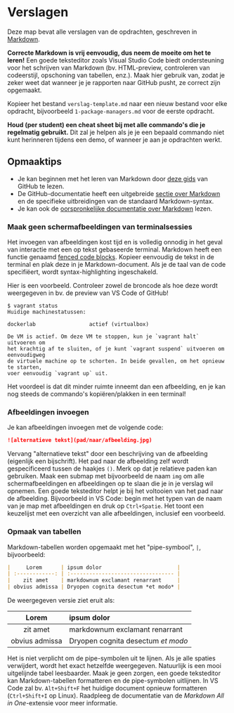 # Verslagen

Deze map bevat alle verslagen van de opdrachten, geschreven in [Markdown](https://guides.github.com/features/mastering-markdown/).

**Correcte Markdown is vrij eenvoudig, dus neem de moeite om het te leren!** Een goede teksteditor zoals Visual Studio Code biedt ondersteuning voor het schrijven van Markdown (bv. HTML-preview, controleren van codeerstijl, opschoning van tabellen, enz.). Maak hier gebruik van, zodat je zeker weet dat wanneer je je rapporten naar GitHub pusht, ze correct zijn opgemaakt.

Kopieer het bestand `verslag-template.md` naar een nieuw bestand voor elke opdracht, bijvoorbeeld `1-package-managers.md` voor de eerste opdracht.

**Houd (per student) een cheat sheet bij met alle commando's die je regelmatig gebruikt.** Dit zal je helpen als je je een bepaald commando niet kunt herinneren tijdens een demo, of wanneer je aan je opdrachten werkt.

## Opmaaktips

- Je kan beginnen met het leren van Markdown door [deze gids](https://guides.github.com/features/mastering-markdown/) van GitHub te lezen.
- De GitHub-documentatie heeft een uitgebreide [sectie over Markdown](https://docs.github.com/en/github/writing-on-github) en de specifieke uitbreidingen van de standaard Markdown-syntax.
- Je kan ook de [oorspronkelijke documentatie over Markdown](https://daringfireball.net/projects/markdown/) lezen.

### Maak geen schermafbeeldingen van terminalsessies

Het invoegen van afbeeldingen kost tijd en is volledig onnodig in het geval van interactie met een op tekst gebaseerde terminal. Markdown heeft een functie genaamd [fenced code blocks](https://docs.github.com/en/github/writing-on-github/working-with-advanced-formatting/creating-and-highlighting-code-blocks). Kopieer eenvoudig de tekst in de terminal en plak deze in je Markdown-document. Als je de taal van de code specifiëert, wordt syntax-highlighting ingeschakeld.

Hier is een voorbeeld. Controleer zowel de broncode als hoe deze wordt weergegeven in bv. de preview van VS Code of GitHub!

```console
$ vagrant status
Huidige machinestatussen:

dockerlab                 actief (virtualbox)

De VM is actief. Om deze VM te stoppen, kun je `vagrant halt` uitvoeren om
het krachtig af te sluiten, of je kunt `vagrant suspend` uitvoeren om eenvoudigweg
de virtuele machine op te schorten. In beide gevallen, om het opnieuw te starten,
voer eenvoudig `vagrant up` uit.
```

Het voordeel is dat dit minder ruimte inneemt dan een afbeelding, en je kan nog steeds de commando's kopiëren/plakken in een terminal!

### Afbeeldingen invoegen

Je kan afbeeldingen invoegen met de volgende code:

```markdown
![alternatieve tekst](pad/naar/afbeelding.jpg)
```

Vervang "alternatieve tekst" door een beschrijving van de afbeelding (eigenlijk een bijschrift). Het pad naar de afbeelding zelf wordt gespecificeerd tussen de haakjes `()`. Merk op dat je relatieve paden kan gebruiken. Maak een submap met bijvoorbeeld de naam `img` om alle schermafbeeldingen en afbeeldingen op te slaan die je in je verslag wil opnemen. Een goede teksteditor helpt je bij het voltooien van het pad naar de afbeelding. Bijvoorbeeld in VS Code: begin met het typen van de naam van je map met afbeeldingen en druk op `Ctrl+Spatie`. Het toont een keuzelijst met een overzicht van alle afbeeldingen, inclusief een voorbeeld.

### Opmaak van tabellen

Markdown-tabellen worden opgemaakt met het "pipe-symbool", `|`, bijvoorbeeld:

```markdown
|     Lorem      | ipsum dolor                        |
| :------------: | :--------------------------------- |
|    zit amet    | markdownum exclamant renarrant     |
| obvius admissa | Dryopen cognita desectum *et modo* |
```

De weergegeven versie ziet eruit als:

|     Lorem      | ipsum dolor                        |
| :------------: | :--------------------------------- |
|    zit amet    | markdownum exclamant renarrant     |
| obvius admissa | Dryopen cognita desectum *et modo* |

Het is niet verplicht om de pipe-symbolen uit te lijnen. Als je alle spaties verwijdert, wordt het exact hetzelfde weergegeven. Natuurlijk is een mooi uitgelijnde tabel leesbaarder. Maak je geen zorgen, een goede teksteditor kan Markdown-tabellen formatteren en de pipe-symbolen uitlijnen. In VS Code zal bv. `Alt+Shift+F` het huidige document opnieuw formatteren (`Ctrl+Shift+I` op Linux). Raadpleeg de documentatie van de *Markdown All in One*-extensie voor meer informatie.
